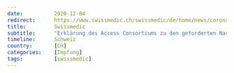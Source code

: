 ```yaml
---
date:          2020-12-04
redirect:      https://www.swissmedic.ch/swissmedic/de/home/news/coronavirus-covid-19/access_consortium_statement_covid-19_vaccines_evidence.html
title:         Swissmedic
subtitle:      "Erklärung des Access Consortiums zu den geforderten Nachweisen für COVID-19-Impfungen"
timeline:      Schweiz
country:       [CH]
categories:    [Impfung]
tags:          [swissmedic]
---
```

